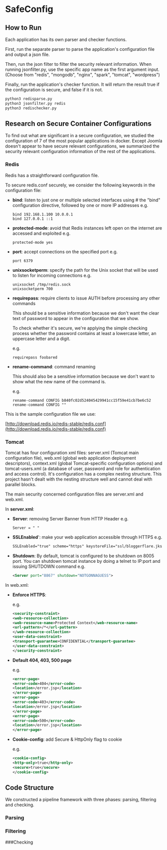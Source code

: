 # SafeConfig

## How to Run

Each application has its own parser and checker functions.

First, run the separate parser to parse the application's configuration file and output a json file.

Then, run the json filter to filter the security relevant information. When running jsonfilter.py, use the specific app name as the first argument input. (Choose from "redis", "mongodb", "nginx", "spark", "tomcat", "wordpress")

Finally, run the application's checker function. It will return the result true if the configuration is secure, and false if it is not.

```bash
python3 redisparse.py
python3 jsonfilter.py redis
python3 redischecker.py
```

## Research on Secure Container Configurations

To find out what are significant in a secure configuration, we studied the configuration of 7 of the most popular applications in docker. Except Joomla doesn't appear to have secure relevant configurations, we summarized the security relevant configuration information of the rest of the applications.

### Redis

Redis has a straightforward configuration file. 

To secure redis.conf securely, we consider the following keywords in the configuration file:

- **bind**: listen to just one or multiple selected interfaces using # the "bind" configuration directive, followed by one or more IP addresses
  e.g. 

  ```
  bind 192.168.1.100 10.0.0.1
  bind 127.0.0.1 ::1
  ```

- **protected-mode**: avoid that Redis instances left open on the internet are accessed and exploited
  e.g. 

  ```
  protected-mode yes
  ```

- **port**: accept connections on the specified port
  e.g. 

  ```
  port 6379
  ```

- **unixsocketperm**: specify the path for the Unix socket that will be used to listen for incoming connections
  e.g. 

  ```
  unixsocket /tmp/redis.sock
  unixsocketperm 700
  ```

- **requirepass**: require clients to issue AUTH <PASSWORD> before processing any other commands

  This should be a sensitive information because we don't want the clear text of password to appear in the configuration that we show.

  To check whether it's secure, we're applying the simple checking process whether the password contains at least a lowercase letter, an uppercase letter and a digit.

  e.g. 

  ```
  requirepass foobared
  ```

- **rename-command**: command renaming

  This should also be a sensitive information because we don't want to show what the new name of the command is.

  e.g. 

  ```
  rename-command CONFIG b840fc02d524045429941cc15f59e41cb7be6c52
  rename-command CONFIG ""
  ```

This is the sample configuration file we use:

[http://download.redis.io/redis-stable/redis.conf](http://download.redis.io/redis-stable/redis.conf)

### Tomcat

Tomcat has four configuration xml files: server.xml (Tomcat main configuration file), web.xml (global web application deployment descriptors), context.xml (global Tomcat-specific configuration options) and tomcat-users.xml (a database of user, password and role for authentication and access control). It's configuration has a complex nesting structure. This project hasn't dealt with the nesting structure well and cannot deal with parallel blocks. 

The main security concerned configuration files are server.xml and web.xml.

In **server.xml**:

- **Server**: removing Server Banner from HTTP Header
  e.g. 

  ```
  Server = " "
  ```

- **SSLEnabled**': make your web application accessible through HTTPS
  e.g. 

  ```xml
  SSLEnabled="true" scheme="https" keystoreFile="ssl/bloggerflare.jks" keystorePass="chandan" clientAuth="false" sslProtocol="TLS"
  ```

- **Shutdown**: By default, tomcat is configured to be shutdown on 8005 port. You can shutdown tomcat instance by doing a telnet to IP:port and issuing SHUTDOWN command
  e.g. 

  ```xml
  <Server port="8867" shutdown="NOTGONNAGUESS">
  ```

In web.xml:

- **Enforce HTTPS**:

  e.g.

  ```xml
  <security-constraint>
  <web-resource-collection>
  <web-resource-name>Protected Context</web-resource-name>
  <url-pattern>/*</url-pattern>
  </web-resource-collection>
  <user-data-constraint>
  <transport-guarantee>CONFIDENTIAL</transport-guarantee>
  </user-data-constraint>
  </security-constraint>
  ```

- **Default 404, 403, 500 page**

  e.g.

  ```xml
  <error-page> 
  <error-code>404</error-code>
  <location>/error.jsp</location> 
  </error-page> 
  <error-page> 
  <error-code>403</error-code> 
  <location>/error.jsp</location>
  </error-page>
  <error-page> 
  <error-code>500</error-code> 
  <location>/error.jsp</location>
  </error-page>
  ```

- **Cookie-config**: add Secure & HttpOnly flag to cookie

  e.g.

  ```xml
  <cookie-config>
  <http-only>true</http-only>
  <secure>true</secure>
  </cookie-config>
  ```

## Code Structure

We constructed a pipeline framework with three phases: parsing, filtering and checking.

### Parsing



### Filtering



###Checking